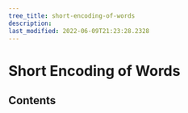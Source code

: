 ```yaml
---
tree_title: short-encoding-of-words
description: 
last_modified: 2022-06-09T21:23:28.2328
---
```


# Short Encoding of Words

## Contents
